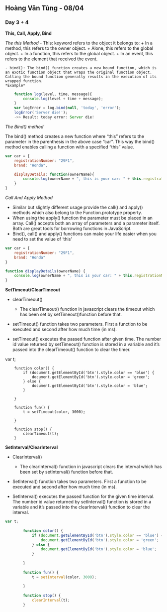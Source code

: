 
## Hoàng Văn Tùng - 08/04

### Day 3 + 4

**This, Call, Apply, Bind**

*The this Method*
	- This: keyword refers to the object it belongs to:
		+ In a method, this refers to the owner object.
		+ Alone, this refers to the global object.
		+ In a function, this refers to the global object.
		+ In an event, this refers to the element that received the event.

	- bind(): The bind() function creates a new bound function, which is an exotic function object that wraps the original function object. Calling the bound function generally results in the execution of its wrapped function.
	*Example*

```js
	function log(level, time, message){
		console.log(level + time + message);
	}
	var logError = log.bind(null, 'today', 'error');
	logError('Server die!');
	->> Result: today error: Server die!
```

*The Bind() method*

The bind() method creates a new function where “this” refers to the parameter in the parenthesis in the above case “car”. This way the bind() method enables calling a function with a specified “this” value.

```js
var car = { 
    registrationNumber: "29F1",
    brand: "Honda",

    displayDetails: function(ownerName){
        console.log(ownerName + ", this is your car: " + this.registrationNumber + " " + this.brand);
    }
}
```

*Call And Apply Method* 

- Similar but slightly different usage provide the call() and apply() methods which also belong to the Function.prototype property.
- When using the apply() function the parameter must be placed in an array. Call() accepts both an array of parameters and a parameter itself. Both are great tools for borrowing functions in JavaScript.
- Bind(), call() and apply() functions can make your life easier when you need to set the value of ‘this’

```js
var car = { 
    registrationNumber: "29F1",
    brand: "Honda"
}

function displayDetails(ownerName) {
    console.log(ownerName + ", this is your car: " + this.registrationNumber + " " + this.brand);
}
```

**SetTimeout/ClearTimeout**
- clearTimeout()
  - The clearTimeout() function in javascript clears the timeout which has been set by setTimeout()function before that.

- setTimeout() function takes two parameters. First a function to be executed and second after how much time (in ms).
- setTimeout() executes the passed function after given time. The number id value returned by setTimeout() function is stored in a variable and it’s passed into the clearTimeout() function to clear the timer.

var t;
  
        function color() {
            if (document.getElementById('btn').style.color == 'blue') {
                document.getElementById('btn').style.color = 'green';
            } else {
                document.getElementById('btn').style.color = 'blue';
            }
  
        }
  
        function fun() {
            t = setTimeout(color, 3000);
  
        }
  
        function stop() {
            clearTimeout(t);
        }

**SetInterval/ClearInterval**

- ClearInterval()
   - The clearInterval() function in javascript clears the interval which has been set by setInterval() function before that.

- SetInterval() function takes two parameters. First a function to be executed and second after how much time (in ms).
- SetInterval() executes the passed function for the given time interval. The number id value returned by setInterval() function is stored in a variable and it’s passed into the clearInterval() function to clear the interval.

```js
var t;
  
        function color() {
            if (document.getElementById('btn').style.color == 'blue') {
                document.getElementById('btn').style.color = 'green';
            } else {
                document.getElementById('btn').style.color = 'blue';
            }
  
        }
  
        function fun() {
            t = setInterval(color, 3000);
  
        }
  
        function stop() {
            clearInterval(t);
        }
```